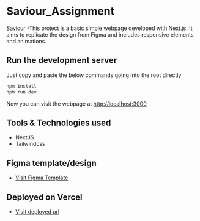 # Saviour_Assignment

Saviour -This project is a basic simple webpage developed with Next.js. It aims to replicate the design from Figma and includes responsive elements and animations.

## Run the development server

Just copy and paste the below commands going into the root directly

```bash
npm install
npm run dev
```

Now you can visit the webpage at [http://localhost:3000](http://localhost:3000)

## Tools & Technologies used

- NextJS
- Tailwindcss

## Figma template/design

- [Visit Figma Template](<https://www.figma.com/file/LrhXP4NJHk22MrdyrgGUQ7/saviour-Assignment-(Copy)?type=design&node-id=125-1426&mode=design&t=USfagKdbz4ClZVPn-0>)

## Deployed on Vercel

- [Visit deployed url](https://saviour-beta.vercel.app/)

